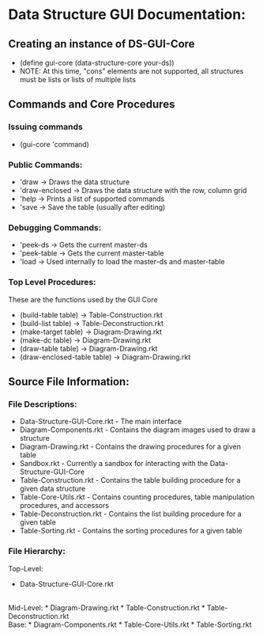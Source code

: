 # Data Structure GUI Documentation:
## Creating an instance of DS-GUI-Core
* (define gui-core (data-structure-core your-ds))
* NOTE: At this time, "cons" elements are not supported, all structures must be lists or lists of multiple lists

## Commands and Core Procedures
### Issuing commands
* (gui-core 'command)

### Public Commands:
* 'draw -> Draws the data structure
* 'draw-enclosed -> Draws the data structure with the row, column grid
* 'help -> Prints a list of supported commands
* 'save -> Save the table (usually after editing)

### Debugging Commands:
* 'peek-ds -> Gets the current master-ds
* 'peek-table -> Gets the current master-table
* 'load -> Used internally to load the master-ds and master-table

### Top Level Procedures:
These are the functions used by the GUI Core
* (build-table table) -> Table-Construction.rkt
* (build-list table) -> Table-Deconstruction.rkt
* (make-target table) -> Diagram-Drawing.rkt
* (make-dc table) -> Diagram-Drawing.rkt
* (draw-table table) -> Diagram-Drawing.rkt
* (draw-enclosed-table table) -> Diagram-Drawing.rkt

## Source File Information:
### File Descriptions:
* Data-Structure-GUI-Core.rkt - The main interface
* Diagram-Components.rkt - Contains the diagram images used to draw a structure
* Diagram-Drawing.rkt - Contains the drawing procedures for a given table
* Sandbox.rkt - Currently a sandbox for interacting with the Data-Structure-GUI-Core
* Table-Construction.rkt - Contains the table building procedure for a given data structure
* Table-Core-Utils.rkt - Contains counting procedures, table manipulation procedures, and accessors
* Table-Deconstruction.rkt - Contains the list building procedure for a given table
* Table-Sorting.rkt - Contains the sorting procedures for a given table

### File Hierarchy:
Top-Level:
* Data-Structure-GUI-Core.rkt
<br>
Mid-Level:
* Diagram-Drawing.rkt
* Table-Construction.rkt
* Table-Deconstruction.rkt
<br>
Base:
* Diagram-Components.rkt
* Table-Core-Utils.rkt
* Table-Sorting.rkt

